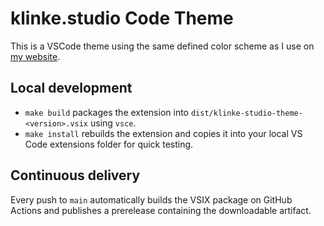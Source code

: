 # klinke.studio Code Theme

This is a VSCode theme using the same defined color scheme as I use on [my website](https://klinke.studio).

## Local development

- `make build` packages the extension into `dist/klinke-studio-theme-<version>.vsix` using `vsce`.
- `make install` rebuilds the extension and copies it into your local VS Code extensions folder for quick testing.

## Continuous delivery

Every push to `main` automatically builds the VSIX package on GitHub Actions and publishes a prerelease containing the downloadable artifact.
